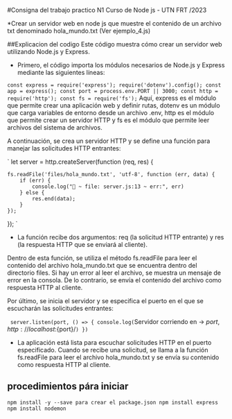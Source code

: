 #Consigna del trabajo practico N1 
Curso de Node js - UTN FRT /2023

*Crear un servidor web en node js que muestre el contenido de un archivo txt denominado hola_mundo.txt (Ver ejemplo_4.js)


##Explicacion del codigo
Este código muestra cómo crear un servidor web utilizando Node.js y Express.

* Primero, el código importa los módulos necesarios de Node.js y Express mediante las siguientes líneas:

`
const express = require('express');
require('dotenv').config();
const app = express();
const port = process.env.PORT || 3000;
const http = require('http');
const fs = require('fs');
`
Aquí, express es el módulo que permite crear una aplicación web y definir rutas, dotenv es un módulo que carga variables de entorno desde un archivo .env, http es el módulo que permite crear un servidor HTTP y fs es el módulo que permite leer archivos del sistema de archivos.

A continuación, se crea un servidor HTTP y se define una función para manejar las solicitudes HTTP entrantes:

`
let server = http.createServer(function (req, res) {

    fs.readFile('files/hola_mundo.txt', 'utf-8', function (err, data) {
        if (err) {
            console.log("🚀 ~ file: server.js:13 ~ err:", err)            
        } else {
            res.end(data);
        }
    }); 
});
`

* La función recibe dos argumentos: req (la solicitud HTTP entrante) y res (la respuesta HTTP que se enviará al cliente).

Dentro de esta función, se utiliza el método fs.readFile para leer el contenido del archivo hola_mundo.txt que se encuentra dentro del directorio files. Si hay un error al leer el archivo, se muestra un mensaje de error en la consola. De lo contrario, se envía el contenido del archivo como respuesta HTTP al cliente.

Por último, se inicia el servidor y se especifica el puerto en el que se escucharán las solicitudes entrantes:

`
server.listen(port, () => {
    console.log(`Servidor corriendo en -> ${port}, http://localhost:${port}/`)
})`

* La aplicación está lista para escuchar solicitudes HTTP en el puerto especificado. Cuando se recibe una solicitud, se llama a la función fs.readFile para leer el archivo hola_mundo.txt y se envía su contenido como respuesta HTTP al cliente.

## procedimientos pára iniciar

`
npm install -y --save para crear el package.json
npm install express 
npm install nodemon
`